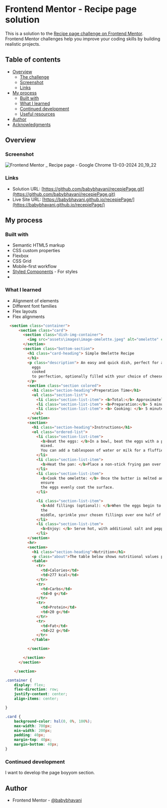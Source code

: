 # Frontend Mentor - Recipe page solution

This is a solution to the [Recipe page challenge on Frontend Mentor](https://www.frontendmentor.io/challenges/recipe-page-KiTsR8QQKm). Frontend Mentor challenges help you improve your coding skills by building realistic projects. 

## Table of contents

- [Overview](#overview)
  - [The challenge](#the-challenge)
  - [Screenshot](#screenshot)
  - [Links](#links)
- [My process](#my-process)
  - [Built with](#built-with)
  - [What I learned](#what-i-learned)
  - [Continued development](#continued-development)
  - [Useful resources](#useful-resources)
- [Author](#author)
- [Acknowledgments](#acknowledgments)

## Overview

### Screenshot

![Frontend Mentor _ Recipe page - Google Chrome 13-03-2024 20_19_22](https://github.com/babybhavani/recepiePage/assets/152834101/54448a32-f2e6-4209-b7b0-0c9c853f25a3)

### Links

- Solution URL: [https://github.com/babybhavani/recepiePage.git](https://github.com/babybhavani/recepiePage.git)
- Live Site URL: [https://babybhavani.github.io/recepiePage/](https://babybhavani.github.io/recepiePage/)

## My process

### Built with

- Semantic HTML5 markup
- CSS custom properties
- Flexbox
- CSS Grid
- Mobile-first workflow
- [Styled Components](https://styled-components.com/) - For styles
- 
### What I learned

- Alignment of elements
- Different font families
- Flex layouts
- Flex alignments

```html
  <section class="container">
      <section class="card">
        <section class="dish-img-container">
          <img src="assets\images\image-omelette.jpeg" alt="omelette" class="dish-img">
        </section>
        <section class="bottom-section">
          <h1 class="card-heading"> Simple Omelette Recipe
          </h1>
          <p class="description"> An easy and quick dish, perfect for any meal. This classic omelette combines beaten
            eggs
            cooked
            to perfection, optionally filled with your choice of cheese, vegetables, or meats.
          </p>
          <section class="section colored">
            <h1 class="section-heading">Preperation Time</h1>
            <ul class="section-list">
              <li class="section-list-item"> <b>Total:</b> Approximately 10 minutes</li>
              <li class="section-list-item"> <b>Preparation:</b> 5 minutes </li>
              <li class="section-list-item"> <b> Cooking: </b> 5 minutes </li>
            </ul>
          </section>
          <section>
            <h1 class="section-heading">Instructions</h1>
            <ol class="ordered-list">
              <li class="section-list-item">
                <b>Beat the eggs: </b>In a bowl, beat the eggs with a pinch of salt and pepper until they are well
                mixed.
                You can add a tablespoon of water or milk for a fluffier texture.
              </li>
              <li class="section-list-item">
                <b>Heat the pan: </b>Place a non-stick frying pan over medium heat and add butter or oil.
              </li>
              <li class="section-list-item">
                <b>Cook the omelette: </b> Once the butter is melted and bubbling, pour in the eggs. Tilt the pan to
                ensure
                the eggs evenly coat the surface.
              </li>

              <li class="section-list-item">
                <b>Add fillings (optional): </b>When the eggs begin to set at the edges but are still slightly runny in
                the
                middle, sprinkle your chosen fillings over one half of the omelette.
              </li>
              <li class="section-list-item">
                <b>Enjoy: </b> Serve hot, with additional salt and pepper if needed..
              </li>
          </section>
          <hr>
          <section>
            <h1 class="section-heading">Nutrition</h1>
            <p class="about">The table below shows nutritional values per serving without the additional fillings.</p>
            <table>
              <tr>
                <td>Calories</td>
                <td>277 kcal</td>
              </tr>
              <tr>
                <td>Carbs</td>
                <td>0 g</td>
              </tr>
              <tr>
                <td>Protein</td>
                <td>20 g</td>
              </tr>
              <tr>
                <td>Fat</td>
                <td>22 g</td>
              </tr>
            </table>

          </section>

        </section>
      </section>

    </section>
```
```css
.container {
    display: flex;
    flex-direction: row;
    justify-content: center;
    align-items: center;

}

.card {
    background-color: hsl(0, 0%, 100%);
    max-width: 700px;
    min-width: 200px;
    padding: 40px;
    margin-top: 40px;
    margin-bottom: 40px;
}

```

### Continued development

I want to develop the page boyyom section.

## Author

- Frontend Mentor - [@babybhavani](https://www.frontendmentor.io/profile/babybhavani)
